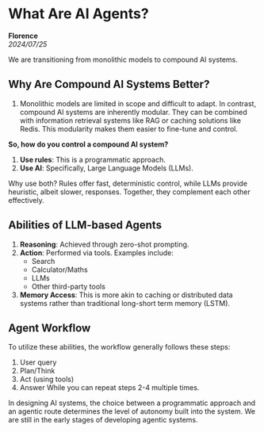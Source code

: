 # What Are AI Agents?

**Florence**  
*2024/07/25*

We are transitioning from monolithic models to compound AI systems.

## Why Are Compound AI Systems Better?

1. Monolithic models are limited in scope and difficult to adapt. In contrast, compound AI systems are inherently modular. They can be combined with information retrieval systems like RAG or caching solutions like Redis. This modularity makes them easier to fine-tune and control.

**So, how do you control a compound AI system?**

1. **Use rules**: This is a programmatic approach.
2. **Use AI**: Specifically, Large Language Models (LLMs).

Why use both? Rules offer fast, deterministic control, while LLMs provide heuristic, albeit slower, responses. Together, they complement each other effectively.

## Abilities of LLM-based Agents

1. **Reasoning**: Achieved through zero-shot prompting.
2. **Action**: Performed via tools. Examples include:
   - Search
   - Calculator/Maths
   - LLMs
   - Other third-party tools
3. **Memory Access**: This is more akin to caching or distributed data systems rather than traditional long-short term memory (LSTM).

## Agent Workflow

To utilize these abilities, the workflow generally follows these steps:
1. User query
2. Plan/Think
3. Act (using tools)
4. Answer
While you can repeat steps 2-4 multiple times.

In designing AI systems, the choice between a programmatic approach and an agentic route determines the level of autonomy built into the system. We are still in the early stages of developing agentic systems.
